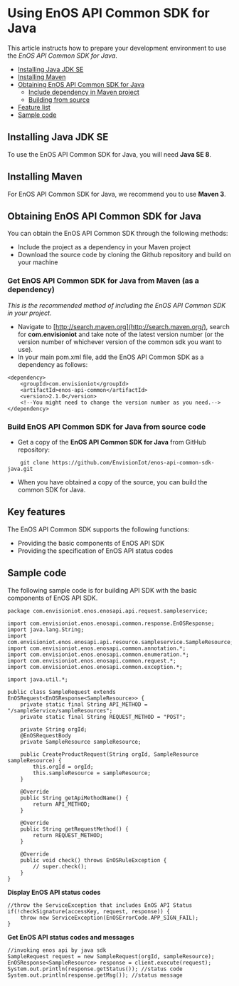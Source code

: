 # Using EnOS API Common SDK for Java

This article instructs how to prepare your development environment to use the *EnOS API Common SDK for Java*.

- [Installing Java JDK SE](https://github.com/EnvisionIot/enos-api-common-sdk-java#installjava)
- [Installing Maven](https://github.com/EnvisionIot/enos-api-common-sdk-java#installmaven)
- [Obtaining EnOS API Common SDK for Java](https://github.com/EnvisionIot/enos-api-common-sdk-java#installiot)
  - [Include dependency in Maven project](https://github.com/EnvisionIot/enos-api-common-sdk-java#installiotmaven)
  - [Building from source](https://github.com/EnvisionIot/enos-api-common-sdk-java#installiotsource)
- [Feature list](https://github.com/EnvisionIot/enos-api-common-sdk-java#featurelist)
- [Sample code](https://github.com/EnvisionIot/enos-api-common-sdk-java#samplecode)

<a name="installjava"></a>
## Installing Java JDK SE

To use the EnOS API Common SDK for Java, you will need **Java SE 8**.

<a name="installmaven"></a>
## Installing Maven

For EnOS API Common SDK for Java, we recommend you to use **Maven 3**.

<a name="installiot"></a>
## Obtaining EnOS API Common SDK for Java

You can obtain the EnOS API Common SDK through the following methods:

- Include the project as a dependency in your Maven project
- Download the source code by cloning the Github repository and build on your machine

<a name="installiotmaven"></a>
### Get EnOS API Common SDK for Java from Maven (as a dependency)

*This is the recommended method of including the EnOS API Common SDK in your project.*

- Navigate to [http://search.maven.org](http://search.maven.org/), search for **com.envisioniot** and take note of the latest version number (or the version number of whichever version of the common sdk you want to use).
- In your main pom.xml file, add the EnOS API Common SDK as a dependency as follows:

```
<dependency>
    <groupId>com.envisioniot</groupId>
    <artifactId>enos-api-common</artifactId>
    <version>2.1.0</version>
    <!--You might need to change the version number as you need.-->
</dependency>
```

<a name="installiotsource"></a>
### Build EnOS API Common SDK for Java from source code

- Get a copy of the **EnOS API Common SDK for Java** from GitHub repository:

```
	git clone https://github.com/EnvisionIot/enos-api-common-sdk-java.git
```

- When you have obtained a copy of the source, you can build the common SDK for Java.

<a name="featurelist"></a>
## Key features

The EnOS API Common SDK supports the following functions:

- Providing the basic components of EnOS API SDK
- Providing the specification of EnOS API status codes

<a name="samplecode"></a>
## Sample code

The following sample code is for building API SDK with the basic components of EnOS API SDK.

```
package com.envisioniot.enos.enosapi.api.request.sampleservice;

import com.envisioniot.enos.enosapi.common.response.EnOSResponse;
import java.lang.String;
import com.envisioniot.enos.enosapi.api.resource.sampleservice.SampleResource;
import com.envisioniot.enos.enosapi.common.annotation.*;
import com.envisioniot.enos.enosapi.common.enumeration.*;
import com.envisioniot.enos.enosapi.common.request.*;
import com.envisioniot.enos.enosapi.common.exception.*;

import java.util.*;

public class SampleRequest extends EnOSRequest<EnOSResponse<SampleResource>> {
    private static final String API_METHOD = "/sampleService/sampleResources";
    private static final String REQUEST_METHOD = "POST";
    
    private String orgId;
    @EnOSRequestBody
    private SampleResource sampleResource;

    public CreateProductRequest(String orgId, SampleResource sampleResource) {
        this.orgId = orgId;
        this.sampleResource = sampleResource;
    }

    @Override
    public String getApiMethodName() {
        return API_METHOD;
    }

    @Override
    public String getRequestMethod() {
        return REQUEST_METHOD;
    }

    @Override
    public void check() throws EnOSRuleException {
        // super.check();
    }
}
```
**Display EnOS API status codes**

```
//throw the ServiceException that includes EnOS API Status
if(!checkSignature(accessKey, request, response)) {
    throw new ServiceException(EnOSErrorCode.APP_SIGN_FAIL);
}
```

**Get EnOS API status codes and messages**

```
//invoking enos api by java sdk
SampleRequest request = new SampleRequest(orgId, sampleResource);
EnOSResponse<SampleResource> response = client.execute(request);
System.out.println(response.getStatus()); //status code
System.out.println(response.getMsg()); //status message
```